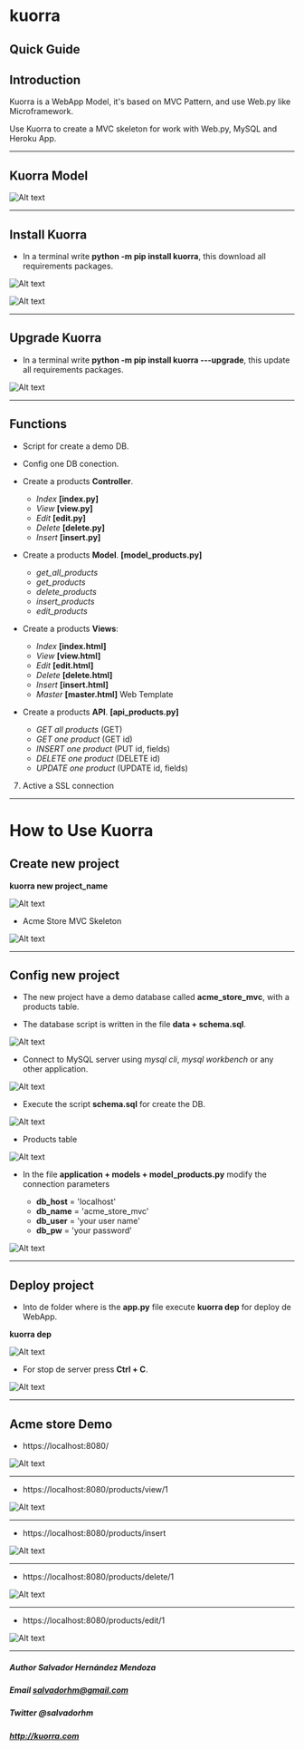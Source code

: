 # kuorra
## Quick Guide

## Introduction


Kuorra is a WebApp Model, it's based on MVC Pattern, and use Web.py like Microframework.

Use Kuorra to create a MVC skeleton for work with Web.py, MySQL and Heroku App.

****

## Kuorra Model

![Alt text](images/kuorra.png?raw=true "Kuorra model")

***

## Install Kuorra

+ In a terminal write **python -m pip install kuorra**, this download all requirements packages.

![Alt text](images/install_kourra.png?raw=true "Install Kuorra")

![Alt text](images/kuorra_installed.png?raw=true "Kuorra installed")


****

## Upgrade Kuorra

+ In a terminal write **python -m pip install kuorra ---upgrade**, this update all requirements packages.

![Alt text](images/kuorra_upgrade.png?raw=true "Kuorra upgrade")

****

## Functions

+ Script for create a demo DB.

+ Config one DB conection.

+ Create a products **Controller**.

  - *Index* **[index.py]**
  - *View* **[view.py]**
  - *Edit* **[edit.py]**
  - *Delete* **[delete.py]**
  - *Insert* **[insert.py]**

+ Create a products **Model**. **[model_products.py]**

  - *get_all_products*
  - *get_products*
  - *delete_products*
  - *insert_products*
  - *edit_products*

+ Create a products **Views**:

  - *Index* **[index.html]**
  - *View* **[view.html]**
  - *Edit* **[edit.html]**
  - *Delete* **[delete.html]**
  - *Insert* **[insert.html]**
  - *Master* **[master.html]** Web Template

+ Create a products **API**. **[api_products.py]**

  - *GET all products* (GET)
  - *GET one product* (GET id)
  - *INSERT one product* (PUT id, fields)
  - *DELETE one product* (DELETE id)
  - *UPDATE one product* (UPDATE id, fields)

7. Active a SSL connection

****
# How to Use Kuorra

## Create new project

**kuorra new project_name**

![Alt text](images/kuorra_new.png?raw=true "kuorra new")

+ Acme Store MVC Skeleton

![Alt text](images/vs_code.png?raw=true "VS code")

****

## Config new project

+ The new project have a demo database  called **acme_store_mvc**, with a products table.

+ The database script is written in the file **data + schema.sql**.

![Alt text](images/schme.png?raw=true "Schema")

+ Connect to MySQL server using *mysql cli*, *mysql workbench* or any other application.

![Alt text](images/mysql_0.png?raw=true "Mysql cli")

+ Execute the script **schema.sql** for create the DB.

![Alt text](images/mysql_1.png?raw=true "source schema.sql")

+ Products table

![Alt text](images/products.png?raw=true "Products table")

+ In the file **application + models + model_products.py** modify the connection parameters

  - **db_host** = 'localhost'
  - **db_name** = 'acme_store_mvc'
  - **db_user** = 'your user name'
  - **db_pw** = 'your password'

![Alt text](images/config.png?raw=true "Config")

****

## Deploy project

+ Into de folder where is the **app.py** file execute **kuorra dep** for deploy de WebApp.

**kuorra dep**

![Alt text](images/kuorra_dep.png?raw=true "kuorra dep")

+ For stop de server press **Ctrl + C**.

![Alt text](images/kuorra_stop.png?raw=true "Stop")

****

## Acme store Demo

+ https://localhost:8080/

![Alt text](images/kuorra_index.png?raw=true "index.html")

****

+ https://localhost:8080/products/view/1

![Alt text](images/kuorra_view.png?raw=true "view.html")

****

+ https://localhost:8080/products/insert

![Alt text](images/kuorra_insert.png?raw=true "insert.html")

****

+ https://localhost:8080/products/delete/1

![Alt text](images/kuorra_delete.png?raw=true "delete.html")

****

+ https://localhost:8080/products/edit/1

![Alt text](images/kuorra_edit.png?raw=true "edit.html")

****

##### Author Salvador Hernández Mendoza
##### Email salvadorhm@gmail.com
##### Twitter @salvadorhm
##### http://kuorra.com
